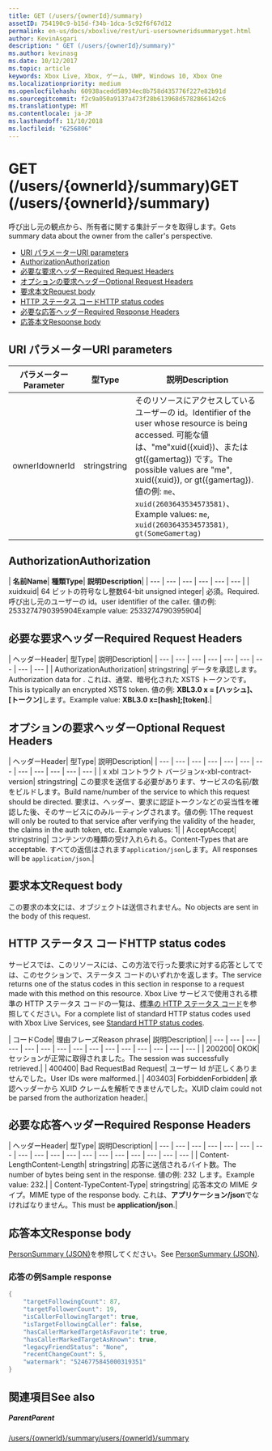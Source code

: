 ```yaml
---
title: GET (/users/{ownerId}/summary)
assetID: 754190c9-b15d-f34b-1dca-5c92f6f67d12
permalink: en-us/docs/xboxlive/rest/uri-usersowneridsummaryget.html
author: KevinAsgari
description: " GET (/users/{ownerId}/summary)"
ms.author: kevinasg
ms.date: 10/12/2017
ms.topic: article
keywords: Xbox Live, Xbox, ゲーム, UWP, Windows 10, Xbox One
ms.localizationpriority: medium
ms.openlocfilehash: 60938acedd58934ec8b758d435776f227e82b91d
ms.sourcegitcommit: f2c9a050a9137a473f28b613968d5782866142c6
ms.translationtype: MT
ms.contentlocale: ja-JP
ms.lasthandoff: 11/10/2018
ms.locfileid: "6256806"
---
```

# <a name="get-usersowneridsummary"></a><span data-ttu-id="73399-104">GET (/users/{ownerId}/summary)</span><span class="sxs-lookup"><span data-stu-id="73399-104">GET (/users/{ownerId}/summary)</span></span>
<span data-ttu-id="73399-105">呼び出し元の観点から、所有者に関する集計データを取得します。</span><span class="sxs-lookup"><span data-stu-id="73399-105">Gets summary data about the owner from the caller's perspective.</span></span>

  * [<span data-ttu-id="73399-106">URI パラメーター</span><span class="sxs-lookup"><span data-stu-id="73399-106">URI parameters</span></span>](#ID4EQ)
  * [<span data-ttu-id="73399-107">Authorization</span><span class="sxs-lookup"><span data-stu-id="73399-107">Authorization</span></span>](#ID4E2)
  * [<span data-ttu-id="73399-108">必要な要求ヘッダー</span><span class="sxs-lookup"><span data-stu-id="73399-108">Required Request Headers</span></span>](#ID4EBC)
  * [<span data-ttu-id="73399-109">オプションの要求ヘッダー</span><span class="sxs-lookup"><span data-stu-id="73399-109">Optional Request Headers</span></span>](#ID4EHD)
  * [<span data-ttu-id="73399-110">要求本文</span><span class="sxs-lookup"><span data-stu-id="73399-110">Request body</span></span>](#ID4EXE)
  * [<span data-ttu-id="73399-111">HTTP ステータス コード</span><span class="sxs-lookup"><span data-stu-id="73399-111">HTTP status codes</span></span>](#ID4ECF)
  * [<span data-ttu-id="73399-112">必要な応答ヘッダー</span><span class="sxs-lookup"><span data-stu-id="73399-112">Required Response Headers</span></span>](#ID4EZG)
  * [<span data-ttu-id="73399-113">応答本文</span><span class="sxs-lookup"><span data-stu-id="73399-113">Response body</span></span>](#ID4EGAAC)

<a id="ID4EQ"></a>


## <a name="uri-parameters"></a><span data-ttu-id="73399-114">URI パラメーター</span><span class="sxs-lookup"><span data-stu-id="73399-114">URI parameters</span></span>

| <span data-ttu-id="73399-115">パラメーター</span><span class="sxs-lookup"><span data-stu-id="73399-115">Parameter</span></span>| <span data-ttu-id="73399-116">型</span><span class="sxs-lookup"><span data-stu-id="73399-116">Type</span></span>| <span data-ttu-id="73399-117">説明</span><span class="sxs-lookup"><span data-stu-id="73399-117">Description</span></span>|
| --- | --- | --- |
| <span data-ttu-id="73399-118">ownerId</span><span class="sxs-lookup"><span data-stu-id="73399-118">ownerId</span></span>| <span data-ttu-id="73399-119">string</span><span class="sxs-lookup"><span data-stu-id="73399-119">string</span></span>| <span data-ttu-id="73399-120">そのリソースにアクセスしているユーザーの id。</span><span class="sxs-lookup"><span data-stu-id="73399-120">Identifier of the user whose resource is being accessed.</span></span> <span data-ttu-id="73399-121">可能な値は、"me"xuid({xuid})、または gt({gamertag}) です。</span><span class="sxs-lookup"><span data-stu-id="73399-121">The possible values are "me", xuid({xuid}), or gt({gamertag}).</span></span> <span data-ttu-id="73399-122">値の例: <code>me</code>、 <code>xuid(2603643534573581)</code>、</span><span class="sxs-lookup"><span data-stu-id="73399-122">Example values: <code>me</code>, <code>xuid(2603643534573581)</code>,</span></span> <code>gt(SomeGamertag)</code>|

<a id="ID4E2"></a>


## <a name="authorization"></a><span data-ttu-id="73399-123">Authorization</span><span class="sxs-lookup"><span data-stu-id="73399-123">Authorization</span></span>

| <b><span data-ttu-id="73399-124">名前</span><span class="sxs-lookup"><span data-stu-id="73399-124">Name</span></span></b>| <b><span data-ttu-id="73399-125">種類</span><span class="sxs-lookup"><span data-stu-id="73399-125">Type</span></span></b>| <b><span data-ttu-id="73399-126">説明</span><span class="sxs-lookup"><span data-stu-id="73399-126">Description</span></span></b>|
| --- | --- | --- | --- | --- | --- |
| <span data-ttu-id="73399-127">xuid</span><span class="sxs-lookup"><span data-stu-id="73399-127">xuid</span></span>| <span data-ttu-id="73399-128">64 ビットの符号なし整数</span><span class="sxs-lookup"><span data-stu-id="73399-128">64-bit unsigned integer</span></span>| <span data-ttu-id="73399-129">必須。</span><span class="sxs-lookup"><span data-stu-id="73399-129">Required.</span></span> <span data-ttu-id="73399-130">呼び出し元のユーザーの id。</span><span class="sxs-lookup"><span data-stu-id="73399-130">user identifier of the caller.</span></span> <span data-ttu-id="73399-131">値の例: 2533274790395904</span><span class="sxs-lookup"><span data-stu-id="73399-131">Example value: 2533274790395904</span></span>|

<a id="ID4EBC"></a>


## <a name="required-request-headers"></a><span data-ttu-id="73399-132">必要な要求ヘッダー</span><span class="sxs-lookup"><span data-stu-id="73399-132">Required Request Headers</span></span>

| <span data-ttu-id="73399-133">ヘッダー</span><span class="sxs-lookup"><span data-stu-id="73399-133">Header</span></span>| <span data-ttu-id="73399-134">型</span><span class="sxs-lookup"><span data-stu-id="73399-134">Type</span></span>| <span data-ttu-id="73399-135">説明</span><span class="sxs-lookup"><span data-stu-id="73399-135">Description</span></span>|
| --- | --- | --- | --- | --- | --- | --- | --- | --- |
| <span data-ttu-id="73399-136">Authorization</span><span class="sxs-lookup"><span data-stu-id="73399-136">Authorization</span></span>| <span data-ttu-id="73399-137">string</span><span class="sxs-lookup"><span data-stu-id="73399-137">string</span></span>| <span data-ttu-id="73399-138">データを承認します。</span><span class="sxs-lookup"><span data-stu-id="73399-138">Authorization data for .</span></span> <span data-ttu-id="73399-139">これは、通常、暗号化された XSTS トークンです。</span><span class="sxs-lookup"><span data-stu-id="73399-139">This is typically an encrypted XSTS token.</span></span> <span data-ttu-id="73399-140">値の例: <b>XBL3.0 x = [ハッシュ]、[トークン]</b>します。</span><span class="sxs-lookup"><span data-stu-id="73399-140">Example value: <b>XBL3.0 x=[hash];[token]</b>.</span></span>|

<a id="ID4EHD"></a>


## <a name="optional-request-headers"></a><span data-ttu-id="73399-141">オプションの要求ヘッダー</span><span class="sxs-lookup"><span data-stu-id="73399-141">Optional Request Headers</span></span>

| <span data-ttu-id="73399-142">ヘッダー</span><span class="sxs-lookup"><span data-stu-id="73399-142">Header</span></span>| <span data-ttu-id="73399-143">型</span><span class="sxs-lookup"><span data-stu-id="73399-143">Type</span></span>| <span data-ttu-id="73399-144">説明</span><span class="sxs-lookup"><span data-stu-id="73399-144">Description</span></span>|
| --- | --- | --- | --- | --- | --- | --- | --- | --- | --- | --- | --- |
| <span data-ttu-id="73399-145">x xbl コントラクト バージョン</span><span class="sxs-lookup"><span data-stu-id="73399-145">x-xbl-contract-version</span></span>| <span data-ttu-id="73399-146">string</span><span class="sxs-lookup"><span data-stu-id="73399-146">string</span></span>| <span data-ttu-id="73399-147">この要求を送信する必要があります、サービスの名前/数をビルドします。</span><span class="sxs-lookup"><span data-stu-id="73399-147">Build name/number of the service to which this request should be directed.</span></span> <span data-ttu-id="73399-148">要求は、ヘッダー、要求に認証トークンなどの妥当性を確認した後、そのサービスにのみルーティングされます。値の例: 1</span><span class="sxs-lookup"><span data-stu-id="73399-148">The request will only be routed to that service after verifying the validity of the header, the claims in the auth token, etc. Example values: 1</span></span>|
| <span data-ttu-id="73399-149">Accept</span><span class="sxs-lookup"><span data-stu-id="73399-149">Accept</span></span>| <span data-ttu-id="73399-150">string</span><span class="sxs-lookup"><span data-stu-id="73399-150">string</span></span>| <span data-ttu-id="73399-151">コンテンツの種類の受け入れられる。</span><span class="sxs-lookup"><span data-stu-id="73399-151">Content-Types that are acceptable.</span></span> <span data-ttu-id="73399-152">すべての返信はされます<code>application/json</code>します。</span><span class="sxs-lookup"><span data-stu-id="73399-152">All responses will be <code>application/json</code>.</span></span>|

<a id="ID4EXE"></a>


## <a name="request-body"></a><span data-ttu-id="73399-153">要求本文</span><span class="sxs-lookup"><span data-stu-id="73399-153">Request body</span></span>

<span data-ttu-id="73399-154">この要求の本文には、オブジェクトは送信されません。</span><span class="sxs-lookup"><span data-stu-id="73399-154">No objects are sent in the body of this request.</span></span>

<a id="ID4ECF"></a>


## <a name="http-status-codes"></a><span data-ttu-id="73399-155">HTTP ステータス コード</span><span class="sxs-lookup"><span data-stu-id="73399-155">HTTP status codes</span></span>

<span data-ttu-id="73399-156">サービスでは、このリソースには、この方法で行った要求に対する応答としてでは、このセクションで、ステータス コードのいずれかを返します。</span><span class="sxs-lookup"><span data-stu-id="73399-156">The service returns one of the status codes in this section in response to a request made with this method on this resource.</span></span> <span data-ttu-id="73399-157">Xbox Live サービスで使用される標準の HTTP ステータス コードの一覧は、[標準の HTTP ステータス コード](../../additional/httpstatuscodes.md)を参照してください。</span><span class="sxs-lookup"><span data-stu-id="73399-157">For a complete list of standard HTTP status codes used with Xbox Live Services, see [Standard HTTP status codes](../../additional/httpstatuscodes.md).</span></span>

| <span data-ttu-id="73399-158">コード</span><span class="sxs-lookup"><span data-stu-id="73399-158">Code</span></span>| <span data-ttu-id="73399-159">理由フレーズ</span><span class="sxs-lookup"><span data-stu-id="73399-159">Reason phrase</span></span>| <span data-ttu-id="73399-160">説明</span><span class="sxs-lookup"><span data-stu-id="73399-160">Description</span></span>|
| --- | --- | --- | --- | --- | --- | --- | --- | --- | --- | --- | --- | --- | --- | --- |
| <span data-ttu-id="73399-161">200</span><span class="sxs-lookup"><span data-stu-id="73399-161">200</span></span>| <span data-ttu-id="73399-162">OK</span><span class="sxs-lookup"><span data-stu-id="73399-162">OK</span></span>| <span data-ttu-id="73399-163">セッションが正常に取得されました。</span><span class="sxs-lookup"><span data-stu-id="73399-163">The session was successfully retrieved.</span></span>|
| <span data-ttu-id="73399-164">400</span><span class="sxs-lookup"><span data-stu-id="73399-164">400</span></span>| <span data-ttu-id="73399-165">Bad Request</span><span class="sxs-lookup"><span data-stu-id="73399-165">Bad Request</span></span>| <span data-ttu-id="73399-166">ユーザー Id が正しくありませんでした。</span><span class="sxs-lookup"><span data-stu-id="73399-166">User IDs were malformed.</span></span>|
| <span data-ttu-id="73399-167">403</span><span class="sxs-lookup"><span data-stu-id="73399-167">403</span></span>| <span data-ttu-id="73399-168">Forbidden</span><span class="sxs-lookup"><span data-stu-id="73399-168">Forbidden</span></span>| <span data-ttu-id="73399-169">承認ヘッダーから XUID クレームを解析できませんでした。</span><span class="sxs-lookup"><span data-stu-id="73399-169">XUID claim could not be parsed from the authorization header.</span></span>|

<a id="ID4EZG"></a>


## <a name="required-response-headers"></a><span data-ttu-id="73399-170">必要な応答ヘッダー</span><span class="sxs-lookup"><span data-stu-id="73399-170">Required Response Headers</span></span>

| <span data-ttu-id="73399-171">ヘッダー</span><span class="sxs-lookup"><span data-stu-id="73399-171">Header</span></span>| <span data-ttu-id="73399-172">型</span><span class="sxs-lookup"><span data-stu-id="73399-172">Type</span></span>| <span data-ttu-id="73399-173">説明</span><span class="sxs-lookup"><span data-stu-id="73399-173">Description</span></span>|
| --- | --- | --- | --- | --- | --- | --- | --- | --- | --- | --- | --- | --- | --- | --- | --- | --- | --- |
| <span data-ttu-id="73399-174">Content-Length</span><span class="sxs-lookup"><span data-stu-id="73399-174">Content-Length</span></span>| <span data-ttu-id="73399-175">string</span><span class="sxs-lookup"><span data-stu-id="73399-175">string</span></span>| <span data-ttu-id="73399-176">応答に送信されるバイト数。</span><span class="sxs-lookup"><span data-stu-id="73399-176">The number of bytes being sent in the response.</span></span> <span data-ttu-id="73399-177">値の例: 232 します。</span><span class="sxs-lookup"><span data-stu-id="73399-177">Example value: 232.</span></span>|
| <span data-ttu-id="73399-178">Content-Type</span><span class="sxs-lookup"><span data-stu-id="73399-178">Content-Type</span></span>| <span data-ttu-id="73399-179">string</span><span class="sxs-lookup"><span data-stu-id="73399-179">string</span></span>| <span data-ttu-id="73399-180">応答本文の MIME タイプ。</span><span class="sxs-lookup"><span data-stu-id="73399-180">MIME type of the response body.</span></span> <span data-ttu-id="73399-181">これは、<b>アプリケーション/json</b>でなければなりません。</span><span class="sxs-lookup"><span data-stu-id="73399-181">This must be <b>application/json</b>.</span></span>|

<a id="ID4EGAAC"></a>


## <a name="response-body"></a><span data-ttu-id="73399-182">応答本文</span><span class="sxs-lookup"><span data-stu-id="73399-182">Response body</span></span>

<span data-ttu-id="73399-183">[PersonSummary (JSON)](../../json/json-personsummary.md)を参照してください。</span><span class="sxs-lookup"><span data-stu-id="73399-183">See [PersonSummary (JSON)](../../json/json-personsummary.md).</span></span>

<a id="ID4ESAAC"></a>


### <a name="sample-response"></a><span data-ttu-id="73399-184">応答の例</span><span class="sxs-lookup"><span data-stu-id="73399-184">Sample response</span></span>


```cpp
{
    "targetFollowingCount": 87,
    "targetFollowerCount": 19,
    "isCallerFollowingTarget": true,
    "isTargetFollowingCaller": false,
    "hasCallerMarkedTargetAsFavorite": true,
    "hasCallerMarkedTargetAsKnown": true,
    "legacyFriendStatus": "None",
    "recentChangeCount": 5,
    "watermark": "5246775845000319351"
}

```


<a id="ID4E3AAC"></a>


## <a name="see-also"></a><span data-ttu-id="73399-185">関連項目</span><span class="sxs-lookup"><span data-stu-id="73399-185">See also</span></span>

<a id="ID4E5AAC"></a>


##### <a name="parent"></a><span data-ttu-id="73399-186">Parent</span><span class="sxs-lookup"><span data-stu-id="73399-186">Parent</span></span>

[<span data-ttu-id="73399-187">/users/{ownerId}/summary</span><span class="sxs-lookup"><span data-stu-id="73399-187">/users/{ownerId}/summary</span></span>](uri-usersowneridsummary.md)
